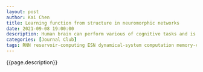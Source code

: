 ```yaml
---
layout: post
author: Kai Chen
title: Learning function from structure in neuromorphic networks
date: 2021-09-08 19:00:00
description: Human brain can perform various of cognitive tasks and is able to flexibly learn new tasks without interfering other tasks. Whether and how the learning and computing capability is inherited from the brain connectomes remains unknown. This work tried to link the learning function and brain connectome in the framework of reservoir computing. They showed that the brain connectome outperform random network at crtical dynamical regime. Futhermore, they found that functional parcellation helps regulate the information flow which might facilitate the cognitive computation in brain
categories: [Journal Club]
tags: RNN reservoir-computing ESN dynamical-system computation memory-capacity
---
```


<p>{{page.description}}</p>
